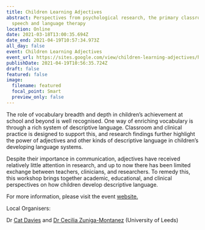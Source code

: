 ```yaml
---
title: Children Learning Adjectives
abstract: Perspectives from psychological research, the primary classroom, and
  speech and language therapy
location: Online
date: 2021-03-18T13:00:35.694Z
date_end: 2021-04-19T10:57:34.973Z
all_day: false
event: Children Learning Adjectives
event_url: https://sites.google.com/view/children-learning-adjectives/home
publishDate: 2021-04-19T10:56:35.724Z
draft: false
featured: false
image:
  filename: featured
  focal_point: Smart
  preview_only: false
---
```

<!--StartFragment-->

The role of vocabulary breadth and depth in children’s achievement at school and beyond is well recognised. One way of enriching vocabulary is through a rich system of descriptive language. Classroom and clinical practice is designed to support this, and research findings further highlight the power of adjectives and other kinds of descriptive language in children’s developing language systems.

Despite their importance in communication, adjectives have received relatively little attention in research, and up to now there has been limited exchange between teachers, clinicians, and researchers. To remedy this, this workshop brings together academic, educational, and clinical perspectives on how children develop descriptive language.

For more information, please visit the event [website.](https://sites.google.com/view/children-learning-adjectives/home)



Local Organisers:

Dr [Cat Davies](https://www.google.com/url?q=https%3A%2F%2Fahc.leeds.ac.uk%2Flanguages%2Fstaff%2F699%2Fdr-catherine-davies&sa=D&sntz=1&usg=AFQjCNFWOJHfHP8EFp_gnaQM1mhMbyIrvQ) and [Dr Cecilia Zuniga-Montanez](https://ahc.leeds.ac.uk/languages/staff/3301/dr-cecilia-zuniga-montanez) (University of Leeds)

<!--EndFragment-->